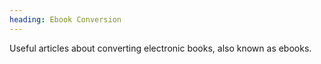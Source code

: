 ```yaml
---
heading: Ebook Conversion
---
```


Useful articles about converting electronic books, also known as ebooks.
